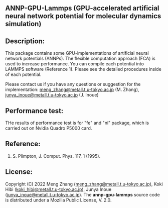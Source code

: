## ANNP-GPU-Lammps (GPU-accelerated artificial neural network potential for molecular dynamics simulation)

## Description:
This package contains some GPU-implementations of artificial neural network potentials (ANNPs). The flexible computation approach (FCA) is used to increase performance. You can compile each potential into LAMMPS software (Reference 1). Please see the detailed procedures inside of each potential. 

Please contact us if you have any questions or suggestion for the implementation:
meng_zhang@metall.t.u-tokyo.ac.jp (M. Zhang), junya_inoue@metall.t.u-tokyo.ac.jp (J. Inoue) 

## Performance test:
THe results of performance test is for "fe" and "ni" package, which is carried out on Nvidia Quadro P5000 card.

## Reference:
1) S. Plimpton, J. Comput. Phys. 117, 1 (1995).

## License:
Copyright (C) 2022 Meng Zhang (meng_zhang@metall.t.u-tokyo.ac.jp), Koki Hibi (koki_hibi@metall.t.u-tokyo.ac.jp), Junya Inoue (junya_inoue@metall.t.u-tokyo.ac.jp).
The __annp-gpu-lammps__ source code is distributed under a Mozilla Public License, V. 2.0.
